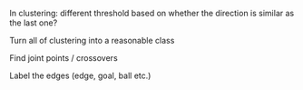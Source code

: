 

In clustering: different threshold based on whether the direction is similar as the last one?

Turn all of clustering into a reasonable class

Find joint points / crossovers

Label the edges (edge, goal, ball etc.)
